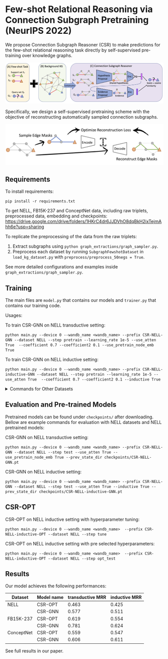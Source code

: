 
# Few-shot Relational Reasoning via Connection Subgraph Pretraining (NeurIPS 2022)

We propose Connection Subgraph Reasoner (CSR) to make predictions for the few-shot relational reasoning task directly by self-supervised pre-training over knowledge graphs. 

![main figure](./pictures/figure.png)

Specifically, we design a self-supervised pretraining scheme with the objective of reconstructing automatically sampled connection subgraphs. 

<p align="center">
  <img src="./pictures/recon.png" alt="reconstruction" width="1000"/>
</p>

## Requirements

To install requirements:

```setup
pip install -r requirements.txt
```

To get NELL, FB15K-237 and ConceptNet data, including raw triplets, preprocessed data, embedding and checkpoints: https://drive.google.com/drive/folders/1HKrC4dr6JJDVhO8dqBkH2ixTejmAhh6e?usp=sharing

To replicate the preprocessing of the data from the raw triplets:
1. Extract subgraphs using `python graph_extractions/graph_sampler.py`. 
2. Preprocess each dataset by running `SubgraphFewshotDataset` in `load_kg_dataset.py` with `preprocess/preprocess_50negs = True`. 

See more detailed configurations and examples inside `graph_extractions/graph_sampler.py`.

## Training

The main files are `model.py` that contains our models and `trainer.py` that contains our training code.

Usages: 

To train CSR-GNN on NELL transductive setting:
```
python main.py --device 0 --wandb_name <wandb_name> --prefix CSR-NELL-GNN --dataset NELL --step pretrain --learning_rate 1e-5 --use_atten True  --coefficient 0.7 --coefficient2 0.1 --use_pretrain_node_emb True
```

To train CSR-GNN on NELL inductive setting:
```
python main.py --device 0 --wandb_name <wandb_name> --prefix CSR-NELL-inductive-GNN --dataset NELL --step pretrain --learning_rate 1e-5 --use_atten True  --coefficient 0.7 --coefficient2 0.1 --inductive True 
```


<details>
<summary>Commands for Other Datasets</summary>

To train CSR-GNN on FB15K-237 transductive setting:
```
python main.py --device 0 --wandb_name <wandb_name> --prefix CSR-FB-GNN --dataset FB15K-237 --step pretrain --learning_rate 1e-5 --use_atten True  --coefficient 0.1 --coefficient2 1 --use_pretrain_node_emb True
```

To train CSR-GNN on FB15K-237 inductive setting:
```
python main.py --device 0 --wandb_name <wandb_name> --prefix CSR-FB-inductive-GNN --dataset FB15K-237 --step pretrain --learning_rate 1e-5 --use_atten True  --coefficient 2 --coefficient2 2 --inductive True 
```



To train CSR-GNN on ConceptNet transductive setting:
```
python main.py --device 0 --wandb_name <wandb_name> --prefix CSR-CN-GNN --dataset ConceptNet --step pretrain --learning_rate 1e-5 --use_atten True  --coefficient 1 --coefficient2 0.5 --use_pretrain_node_emb True --embed_model ComplEx
```

To train CSR-GNN on ConceptNet inductive setting:
```
python main.py --device 0 --wandb_name <wandb_name> --prefix CSR-CN-inductive-GNN --dataset ConceptNet --step pretrain --learning_rate 1e-5 --use_atten True  --coefficient 2 --coefficient2 0.5 --inductive True --embed_model ComplEx
```
</details>

## Evaluation and Pre-trained Models

Pretrained models can be found under `checkpoints/` after downloading. Bellow are example commands for evaluation with NELL datasets and NELL pretrained models:

CSR-GNN on NELL transductive setting:
```
python main.py --device 0 --wandb_name <wandb_name> --prefix CSR-NELL-GNN --dataset NELL --step test --use_atten True --use_pretrain_node_emb True --prev_state_dir checkpoints/CSR-NELL-GNN.pt

```

CSR-GNN on NELL inductive setting:
```
python main.py --device 0 --wandb_name <wandb_name> --prefix CSR-NELL-GNN --dataset NELL --step test --use_atten True --inductive True --prev_state_dir checkpoints/CSR-NELL-inductive-GNN.pt

```

## CSR-OPT


CSR-OPT on NELL inductive setting with hyperparameter tuning:
```
python main.py --device 0 --wandb_name <wandb_name>  --prefix CSR-NELL-inductive-OPT --dataset NELL --step tune

```


CSR-OPT on NELL inductive setting with pre selected hyperparameters:
```
python main.py --device 0 --wandb_name <wandb_name>  --prefix CSR-NELL-inductive-OPT --dataset NELL --step opt_test

```

<!-- ## Pre-trained Models
To get NELL pretrained checkpoints:


CSR-GNN on NELL transductive setting:
```
python main.py --device 0 --wandb_name <wandb_name> --prefix CSR-NELL-GNN --dataset NELL --step test --use_atten True --use_pretrain_node_emb True --prev_state_dir checkpoints/CSR-NELL-GNN.pt

```


CSR-GNN on NELL inductive setting:
```
python main.py --device 0 --wandb_name <wandb_name> --prefix CSR-NELL-GNN --dataset NELL --step test --use_atten True --inductive True --prev_state_dir checkpoints/CSR-NELL-inductive-GNN.pt

``` -->


<!-- CSR-GNN on FB15K-237 transductive setting:
```
python main.py --device 0 --wandb_name <wandb_name> --prefix CSR-FB-GNN --dataset FB15K-237 --step test --use_atten True --use_pretrain_node_emb True --prev_state_dir checkpoints/CSR-FB-GNN.pt
```


CSR-GNN on FB15K-237 inductive setting:
```
python main.py --device 0 --wandb_name <wandb_name> --prefix CSR-FB-GNN --dataset FB15K-237 --step test --use_atten True --inductive True --prev_state_dir checkpoints/CSR-FB-inductive-GNN.pt

```

CSR-GNN on ConceptNet transductive setting:
```
python main.py --device 0 --wandb_name <wandb_name> --prefix CSR-CN-GNN --dataset ConceptNet --step test --use_atten True --use_pretrain_node_emb True --embed_model ComplEx --prev_state_dir checkpoints/CSR-CN-GNN.pt
```

CSR-GNN on ConceptNet inductive setting:
```
python main.py --device 0 --wandb_name <wandb_name> --prefix CSR-CN-inductive-GNN --dataset ConceptNet --step test --use_atten True --inductive True --embed_model ComplEx --prev_state_dir checkpoints/CSR-CN-inductive-GNN.pt
``` -->



## Results
Our model achieves the following performances:

| Dataset | Model name         | transductive MRR| inductive MRR  |
| -------| ------------------ |---------------- | -------------- |
| NELL   | CSR-OPT            |     0.463       |      0.425     |
|        | CSR-GNN            |     0.577       |      0.511     |
| FB15K-237 | CSR-OPT            |     0.619       |      0.554     |
|           | CSR-GNN            |     0.781       |      0.624     |
| ConceptNet  | CSR-OPT            |     0.559       |      0.547     |
|             | CSR-GNN            |     0.606       |      0.611     |

See full results in our paper.
